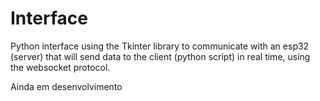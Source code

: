 # Interface
Python interface using the Tkinter library to communicate with an esp32 (server) that will send data to the client (python script) in real time, using the websocket protocol.

Ainda em desenvolvimento
